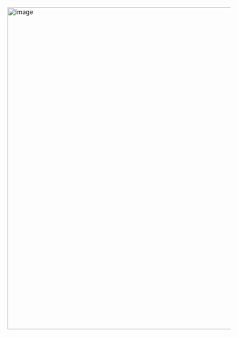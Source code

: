 <img width="728" alt="image" src="https://user-images.githubusercontent.com/105786517/223183801-28bc27bb-87bd-4eca-9112-62667f0b5773.png">
